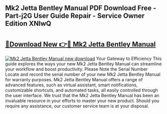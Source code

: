## Mk2 Jetta Bentley Manual PDF Download Free - Part-j2G User Guide Repair - Service Owner Edition XNlwQ

# <h2><a href="http://bc47871.oget.top/?id=Mk2+Jetta+Bentley+Manual">🔗Download New 👉🔴 Mk2 Jetta Bentley Manual</a></h2>

[![Mk2 Jetta Bentley Manual new download](https://i.imgur.com/5g1atiW.png)](http://bc47871.oget.top/?id=Mk2+Jetta+Bentley+Manual)
Your Gateway to Efficiency This guide explores the ways your new Mk2 Jetta Bentley Manual can streamline your workflow and boost productivity. Please Note the Serial Number Locate and record the serial number of your new Mk2 Jetta Bentley Manual for warranty purposes. Mk2 Jetta Bentley Manual offers a range of advanced features, such as virtual assistant, smart notifications, customizable shortcuts, and automated tasks, all easily controlled through the user interface. We trust that the Mk2 Jetta Bentley Manual has been an invaluable resource in your efforts to master your new product. Should you require any assistance, our customer service team is at your disposal.
